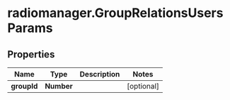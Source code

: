 # radiomanager.GroupRelationsUsersParams

## Properties

Name | Type | Description | Notes
------------ | ------------- | ------------- | -------------
**groupId** | **Number** |  | [optional] 



